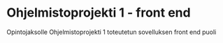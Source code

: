 # Ohjelmistoprojekti 1 - front end

Opintojaksolle Ohjelmistoprojekti 1 toteutetun sovelluksen front end puoli
